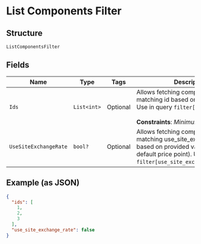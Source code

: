 
# List Components Filter

## Structure

`ListComponentsFilter`

## Fields

| Name | Type | Tags | Description |
|  --- | --- | --- | --- |
| `Ids` | `List<int>` | Optional | Allows fetching components with matching id based on provided value. Use in query `filter[ids]=1,2,3`.<br><br>**Constraints**: *Minimum Items*: `1` |
| `UseSiteExchangeRate` | `bool?` | Optional | Allows fetching components with matching use_site_exchange_rate based on provided value (refers to default price point). Use in query `filter[use_site_exchange_rate]=true`. |

## Example (as JSON)

```json
{
  "ids": [
    1,
    2,
    3
  ],
  "use_site_exchange_rate": false
}
```

